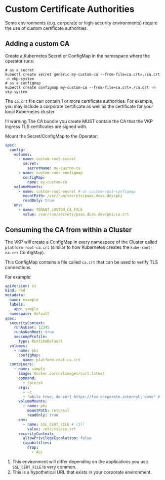 # Custom Certificate Authorities

Some environments (e.g. corporate or high-security environments) require the use of custom certificate authorities.

## Adding a custom CA

Create a Kubernetes Secret or ConfigMap in the namespace where the operator runs:

```shell
# as a secret
kubectl create secret generic my-custom-ca --from-file=ca.crt=./ca.crt -n vkp-system
# as a configmap
kubectl create configmap my-custom-ca --from-file=ca.crt=./ca.crt -n vkp-system
```

The `ca.crt` file can contain 1 or more certificate authorities.
For example, you may include a corporate certificate as well as the certificate for your local Kubernetes cluster.

!!! warning
    The CA bundle you create MUST contain the CA that the VKP Ingress TLS certificates are signed with.

Mount the Secret/ConfigMap to the Operator:

```yaml
spec:
  config:
    volumes:
      - name: custom-root-secret
        secret:
          secretName: my-custom-ca
      - name: custom-root-configmap
        configMap:
          name: my-custom-ca
    volumeMounts:
      - name: custom-root-secret # or custom-root-configmap
        mountPath: /var/run/secrets/paas.dcas.dev/pki
        readOnly: true
    env:
      - name: TENANT_CUSTOM_CA_FILE
        value: /var/run/secrets/paas.dcas.dev/pki/ca.crt
```

## Consuming the CA from within a Cluster

The VKP will create a ConfigMap in every namespace of the Cluster called `platform-root-ca.crt` (similar to how Kubernetes creates the `kube-root-ca.crt` ConfigMap).

This ConfigMap contains a file called `ca.crt` that can be used to verify TLS connections.

For example:

```yaml
apiVersion: v1
kind: Pod
metadata:
  name: example
  labels:
    app: sample
  namespace: default
spec:
  securityContext:
    runAsUser: 12345
    runAsNonRoot: true
    seccompProfile:
      type: RuntimeDefault
  volumes:
    - name: pki
      configMap:
        name: platform-root-ca.crt
  containers:
    - name: sample
      image: docker.io/curlimages/curl:latest
      command:
        - /bin/sh
      args:
        - -c
        - "while true; do curl https://foo.corporate.internal; done" # (2)!
      volumeMounts:
        - name: pki
          mountPath: /etc/ssl
          readOnly: true
      env:
        - name: SSL_CERT_FILE # (1)!
          value: /etc/ssl/ca.crt
      securityContext:
        allowPrivilegeEscalation: false
        capabilities:
          drop:
            - ALL
```

1. This environment will differ depending on the applications you use. `SSL_CERT_FILE` is very common.
2. This is a hypothetical URL that exists in your corporate environment.